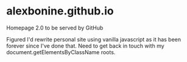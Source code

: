 # alexbonine.github.io
Homepage 2.0 to be served by GitHub

Figured I'd rewrite personal site using vanilla javascript as it has been forever since I've done that. Need to get back in touch with my document.getElementsByClassName roots.

